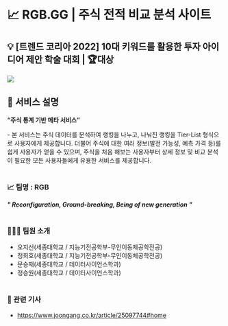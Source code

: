 # 📈 RGB.GG | 주식 전적 비교 분석 사이트
## 💡 [트렌드 코리아 2022] 10대 키워드를 활용한 투자 아이디어 제안 학술 대회 | 🏆대상
<img src="https://capsule-render.vercel.app/api?type=waving&color=auto&height=200&weight=500&section=header&text=RGB.GG&fontSize=80" />

## 💭 서비스 설명
**“주식 통계 기반 메타 서비스”**

\- 본 서비스는 주식 데이터를 분석하여 랭킹을 나누고, 나눠진 랭킹을 Tier-List 형식으로 사용자에게 제공합니다. 더불어 주식에 대한 여러 정보(발전 가능성, 예측 가격 등)를 쉽게 사용자가 얻을 수 있으며, 주식을 처음 해보는 사용자부터 상세 정보 및 비교 분석이 필요한 모든 사용자들에게 유용한 서비스를 제공합니다.<br></br>
### 📈 팀명 : RGB
_**" Reconfiguration, Ground-breaking, Being of new generation "**_
<br></br>
### 👩🏻‍💻 팀원 소개
- 오지선(세종대학교 / 지능기전공학부-무인이동체공학전공)
- 정희호(세종대학교 / 지능기전공학부-무인이동체공학전공)
- 문승재(세종대학교 / 데이터사이언스학과)
- 정승원(세종대학교 / 데이터사이언스학과)
<br></br>
### 🔗 관련 기사
- https://www.joongang.co.kr/article/25097744#home
